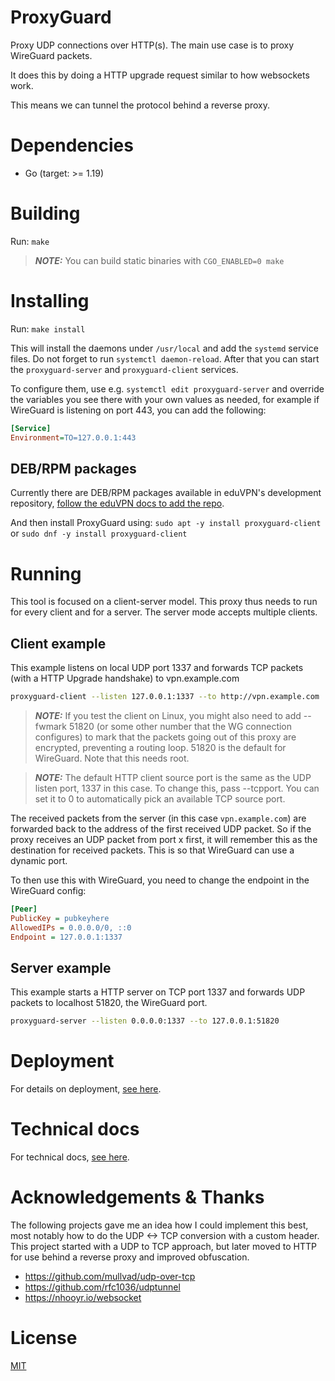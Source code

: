 # ProxyGuard

Proxy UDP connections over HTTP(s). The main use case is to proxy WireGuard packets.

It does this by doing a HTTP upgrade request similar to how websockets work.

This means we can tunnel the protocol behind a reverse proxy.

# Dependencies

- Go (target: >= 1.19)

# Building

Run: `make`

> **_NOTE:_**  You can build static binaries with `CGO_ENABLED=0 make`

# Installing

Run: `make install`

This will install the daemons under `/usr/local` and add the `systemd` 
service files. Do not forget to run `systemctl daemon-reload`. After that you
can start the `proxyguard-server` and `proxyguard-client` services.

To configure them, use e.g. `systemctl edit proxyguard-server` and override the
variables you see there with your own values as needed, for example if 
WireGuard is listening on port 443, you can add the following:

```ini
[Service]
Environment=TO=127.0.0.1:443
```

## DEB/RPM packages

Currently there are DEB/RPM packages available in eduVPN's development repository, [follow the eduVPN docs to add the repo](https://docs.eduvpn.org/server/v3/development-repo.html).

And then install ProxyGuard using: `sudo apt -y install proxyguard-client` or `sudo dnf -y install proxyguard-client` 

# Running
This tool is focused on a client-server model. This proxy thus needs to run for every client and for a server. The server mode accepts multiple clients.

## Client example

This example listens on local UDP port 1337 and forwards TCP packets (with a HTTP Upgrade handshake) to vpn.example.com

```bash
proxyguard-client --listen 127.0.0.1:1337 --to http://vpn.example.com
```

> **_NOTE:_**  If you test the client on Linux, you might also need to add --fwmark 51820 (or some other number that the WG connection configures) to mark that the packets going out of this proxy are encrypted, preventing a routing loop. 51820 is the default for WireGuard. Note that this needs root.

> **_NOTE:_**  The default HTTP client source port is the same as the UDP listen port, 1337 in this case. To change this, pass --tcpport. You can set it to 0 to automatically pick an available TCP source port.

The received packets from the server (in this case `vpn.example.com`) are forwarded back to the address of the first received UDP packet. So if the proxy receives an UDP packet from port x first, it will remember this as the destination for received packets. This is so that WireGuard can use a dynamic port.


To then use this with WireGuard, you need to change the endpoint in the WireGuard config:

```ini
[Peer]
PublicKey = pubkeyhere
AllowedIPs = 0.0.0.0/0, ::0
Endpoint = 127.0.0.1:1337
```

## Server example

This example starts a HTTP server on TCP port 1337 and forwards UDP packets to localhost 51820, the WireGuard port.

```bash
proxyguard-server --listen 0.0.0.0:1337 --to 127.0.0.1:51820
```

# Deployment
For details on deployment, [see here](./deploy.md).

# Technical docs
For technical docs, [see here](./technical.md).

# Acknowledgements & Thanks

The following projects gave me an idea how I could implement this best, most notably how to do the UDP <-> TCP conversion with a custom header. This project started with a UDP to TCP approach, but later moved to HTTP for use behind a reverse proxy and improved obfuscation.
- https://github.com/mullvad/udp-over-tcp
- https://github.com/rfc1036/udptunnel
- https://nhooyr.io/websocket

# License
[MIT](./LICENSE)

